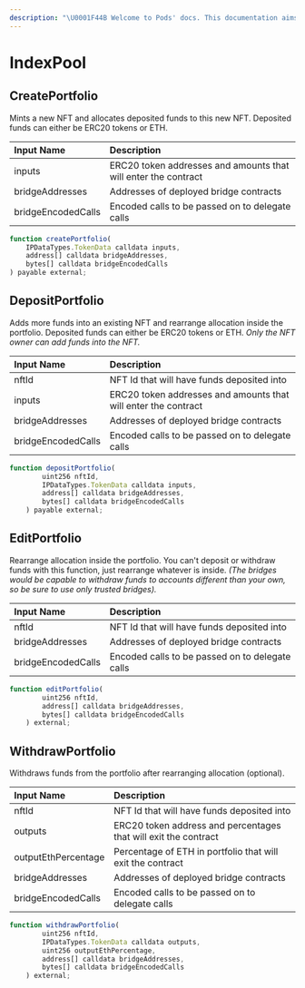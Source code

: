 ```yaml
---
description: "\U0001F44B Welcome to Pods' docs. This documentation aims to provide a high-level overview of the protocol and its existing components."
---
```


# IndexPool

## CreatePortfolio

Mints a new NFT and allocates deposited funds to this new NFT. Deposited funds can either be ERC20 tokens or ETH. 

| Input Name | Description |
| :--- | :--- |
| inputs | ERC20 token addresses and amounts that will enter the contract |
| bridgeAddresses | Addresses of deployed bridge contracts |
| bridgeEncodedCalls | Encoded calls to be passed on to delegate calls |

```javascript
function createPortfolio(
    IPDataTypes.TokenData calldata inputs,
    address[] calldata bridgeAddresses,
    bytes[] calldata bridgeEncodedCalls
) payable external;
```

## DepositPortfolio

Adds more funds into an existing NFT and rearrange allocation inside the portfolio. Deposited funds can either be ERC20 tokens or ETH. _Only the NFT owner can add funds into the NFT._

| Input Name | Description |
| :--- | :--- |
| nftId | NFT Id that will have funds deposited into |
| inputs | ERC20 token addresses and amounts that will enter the contract |
| bridgeAddresses | Addresses of deployed bridge contracts |
| bridgeEncodedCalls | Encoded calls to be passed on to delegate calls |

```javascript
function depositPortfolio(
        uint256 nftId,
        IPDataTypes.TokenData calldata inputs,
        address[] calldata bridgeAddresses,
        bytes[] calldata bridgeEncodedCalls
    ) payable external;
```

## EditPortfolio

Rearrange allocation inside the portfolio. You can't deposit or withdraw funds with this function, just rearrange whatever is inside. _\(The bridges would be capable to withdraw funds to accounts different than your own, so be sure to use only trusted bridges\)._

| Input Name | Description |
| :--- | :--- |
| nftId | NFT Id that will have funds deposited into |
| bridgeAddresses | Addresses of deployed bridge contracts |
| bridgeEncodedCalls | Encoded calls to be passed on to delegate calls |

```javascript
function editPortfolio(
        uint256 nftId,
        address[] calldata bridgeAddresses,
        bytes[] calldata bridgeEncodedCalls
    ) external;
```

## WithdrawPortfolio

Withdraws funds from the portfolio after rearranging allocation \(optional\). 

| Input Name | Description |
| :--- | :--- |
| nftId | NFT Id that will have funds deposited into |
| outputs | ERC20 token address and percentages that will exit the contract |
| outputEthPercentage | Percentage of ETH in portfolio that will exit the contract |
| bridgeAddresses | Addresses of deployed bridge contracts |
| bridgeEncodedCalls | Encoded calls to be passed on to delegate calls |

```javascript
function withdrawPortfolio(
        uint256 nftId,
        IPDataTypes.TokenData calldata outputs,
        uint256 outputEthPercentage,
        address[] calldata bridgeAddresses,
        bytes[] calldata bridgeEncodedCalls
    ) external;
```

